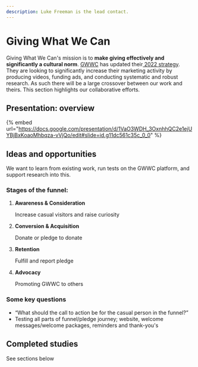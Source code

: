 ```yaml
---
description: Luke Freeman is the lead contact.
---
```


# Giving What We Can

Giving What We Can's mission is to **make giving effectively and significantly a cultural norm**. [GWWC](https://www.givingwhatwecan.org/) has updated their[ 2022 strategy](https://www.givingwhatwecan.org/post/2022/03/public-strategy-update/). They are looking to significantly increase their marketing activity by producing videos, funding ads, and conducting systematic and robust research. As such there will be a large crossover between our work and theirs. This section highlights our collaborative efforts.

## Presentation: overview

{% embed url="https://docs.google.com/presentation/d/1VaO3WDH_3OxnhhQC2e1ejUYBjBxKoaoMhbqza-vVjQo/edit#slide=id.g11dc561c35c_0_0" %}

## Ideas and opportunities

We want to learn from existing work, run tests on the GWWC platform, and support research into this.

### **Stages of the funnel:**

1.  **Awareness & Consideration**&#x20;

    Increase casual visitors and raise curiosity&#x20;
2.  **Conversion & Acquisition**&#x20;

    Donate or pledge to donate
3.  **Retention**&#x20;

    Fulfill and report pledge
4.  **Advocacy**

    Promoting GWWC to others

### Some key questions

* “What should the call to action be for the casual person in the funnel?”
* Testing all parts of funnel/pledge journey; website, welcome messages/welcome packages, reminders and thank-you's

## Completed studies

See sections below
